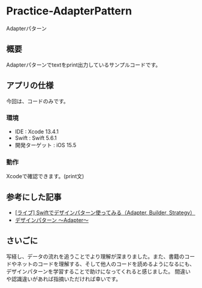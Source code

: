 # Practice-AdapterPattern
Adapterパターン

## 概要
Adapterパターンでtextをprint出力しているサンプルコードです。

## アプリの仕様
今回は、コードのみです。

### 環境
- IDE : Xcode 13.4.1
- Swift : Swift 5.6.1
- 開発ターゲット : iOS 15.5

### 動作
Xcodeで確認できます。(print文)

## 参考にした記事
- [[ライブ] Swiftでデザインパターン使ってみる（Adapter, Builder, Strategy）](https://www.youtube.com/watch?v=RU_jsa1MmSk&t=3578s)
- [デザインパターン ～Adapter～](https://qiita.com/i-tanaka730/items/da8731c219c921d30a59)

## さいごに
写経し、データの流れを追うことでより理解が深まりました。また、書籍のコードやネットのコードを理解する、そして他人のコードを読めるようになるにも、デザインパターンを学習することで助けになってくれると感じました。
間違いや認識違いがあれば指摘いただければ幸いです。
